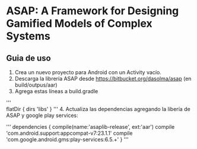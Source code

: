 # ASAP: A Framework for Designing Gamified Models of Complex Systems

## Guia de uso

 1. Crea un nuevo proyecto para Android con un Activity vacío.
 2. Descarga la librería ASAP desde https://bitbucket.org/dasolma/asap (en build/outpus/aar)
 3. Agrega estas líneas a build.gradle

'''        
flatDir {
 dirs 'libs'
} 
'''
 4. Actualiza las dependencias agregando la libería de ASAP y google play services:

'''
dependencies {
    compile(name:'asaplib-release', ext:'aar')
    compile 'com.android.support:appcompat-v7:23.1.1'
    compile 'com.google.android.gms:play-services:6.5.+'
}
'''
